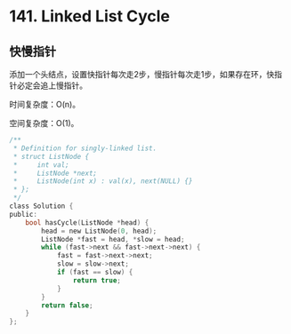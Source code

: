 # 141. Linked List Cycle

## 快慢指针

添加一个头结点，设置快指针每次走2步，慢指针每次走1步，如果存在环，快指针必定会追上慢指针。

时间复杂度：O(n)。

空间复杂度：O(1)。

```c
/**
 * Definition for singly-linked list.
 * struct ListNode {
 *     int val;
 *     ListNode *next;
 *     ListNode(int x) : val(x), next(NULL) {}
 * };
 */
class Solution {
public:
    bool hasCycle(ListNode *head) {
        head = new ListNode(0, head);
        ListNode *fast = head, *slow = head;
        while (fast->next && fast->next->next) {
            fast = fast->next->next;
            slow = slow->next;
            if (fast == slow) {
                return true;
            }
        }
        return false;
    }
};
```